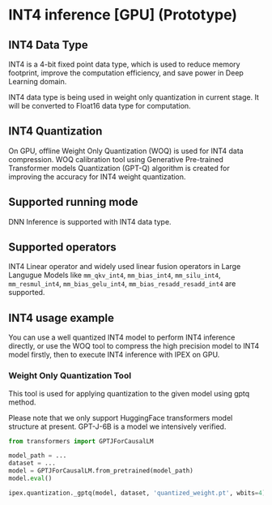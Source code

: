 INT4 inference [GPU] (Prototype)
=====================================

## INT4 Data Type

INT4 is a 4-bit fixed point data type, which is used to reduce memory footprint, improve the computation efficiency, and save power in Deep Learning domain.

INT4 data type is being used in weight only quantization in current stage. It will be converted to Float16 data type for computation.

## INT4 Quantization

On GPU, offline Weight Only Quantization (WOQ) is used for INT4 data compression. WOQ calibration tool using Generative Pre-trained Transformer models Quantization (GPT-Q) algorithm is created for improving the accuracy for INT4 weight quantization.

## Supported running mode

DNN Inference is supported with INT4 data type.

## Supported operators

INT4 Linear operator and widely used linear fusion operators in Large Langugue Models like `mm_qkv_int4`, `mm_bias_int4`, `mm_silu_int4`, `mm_resmul_int4`, `mm_bias_gelu_int4`, `mm_bias_resadd_resadd_int4` are supported.

## INT4 usage example

You can use a well quantized INT4 model to perform INT4 inference directly, or use the WOQ tool to compress the high precision model to INT4 model firstly, then to execute INT4 inference with IPEX on GPU.

### Weight Only Quantization Tool

This tool is used for applying quantization to the given model using gptq method.

Please note that we only support HuggingFace transformers model structure at present. GPT-J-6B is a model we intensively verified.

```python
from transformers import GPTJForCausalLM

model_path = ...
dataset = ...
model = GPTJForCausalLM.from_pretrained(model_path)
model.eval()

ipex.quantization._gptq(model, dataset, 'quantized_weight.pt', wbits=4)
```

